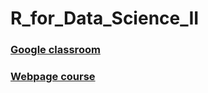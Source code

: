 # R_for_Data_Science_II

### [Google classroom](https://classroom.google.com/u/0/c/MzczNjg1MjM2NTk5)

### [Webpage course](https://curso-r.github.io/202111-r4ds-2/)
